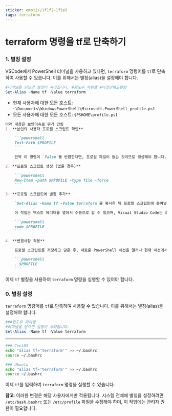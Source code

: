 ```yaml
---
sticker: emoji//1f1f2-1f1e9
tags: terraform
---
```

# terraform 명령을 tf로 단축하기
### 1. 별칭 설정
VSCode에서 PowerShell 터미널을 사용하고 있다면, `terraform` 명령어를 `tf`로 단축하여 사용할 수 있습니다. 이를 위해서는 별칭(alias)을 설정해야 합니다.

```powershell
#터미널을 닫으면 설정이 사라집니다. #윈도우 파워셸 #이것만해도편함
Set-Alias -Name tf -Value terraform
```

- 현재 사용자에 대한 모든 호스트: `~\Documents\WindowsPowerShell\Microsoft.PowerShell_profile.ps1`
- 모든 사용자에 대한 모든 호스트: `$PSHOME\profile.ps1`

```markdown
아래 내용은 보안이슈로 뭐가 안됨
1. **본인의 사용자 프로필 스크립트 확인**

    ```powershell
    Test-Path $PROFILE
    ```

    만약 이 명령이 `False`를 반환한다면, 프로필 파일이 없는 것이므로 생성해야 합니다.

2. **프로필 스크립트 생성 (없을 경우)**

    ```powershell
    New-Item -path $PROFILE -type file -force
    ```

3. **프로필 스크립트에 별칭 추가**

    `Set-Alias -Name tf -Value terraform`을 복사한 뒤 프로필 스크립트에 붙여넣기 합니다.

    이 작업은 텍스트 에디터를 열어서 수동으로 할 수 있으며, Visual Studio Code는 좋은 선택입니다:

    ```powershell
    code $PROFILE
    ```

4. **변경사항 적용**

    프로필 스크립트를 저장하고 닫은 후, 새로운 PowerShell 세션을 열거나 현재 세션에서 다음 명령을 실행합니다:

    ```powershell
    . $PROFILE
    ```
```

이제 `tf` 별칭을 사용하여 `terraform` 명령을 실행할 수 있어야 합니다.

### 0. 별칭 설정
 `terraform` 명령어를 `tf`로 단축하여 사용할 수 있습니다. 이를 위해서는 별칭(alias)을 설정해야 합니다.

```powershell
###윈도우 파워셸
#터미널을 닫으면 설정이 사라집니다.
Set-Alias -Name tf -Value terraform
```
---
```bash
### CentOS
echo "alias tf='terraform'" >> ~/.bashrc
source ~/.bashrc
```

```bash
### Ubuntu
echo "alias tf='terraform'" >> ~/.bashrc
source ~/.bashrc
```

이제 `tf`를 입력하여 `terraform` 명령을 실행할 수 있습니다.

**참고**: 이러한 변경은 해당 사용자에게만 적용됩니다. 시스템 전체에 별칭을 설정하려면 `/etc/bash.bashrc` 또는 `/etc/profile` 파일을 수정해야 하며, 이 작업에는 관리자 권한이 필요합니다.
